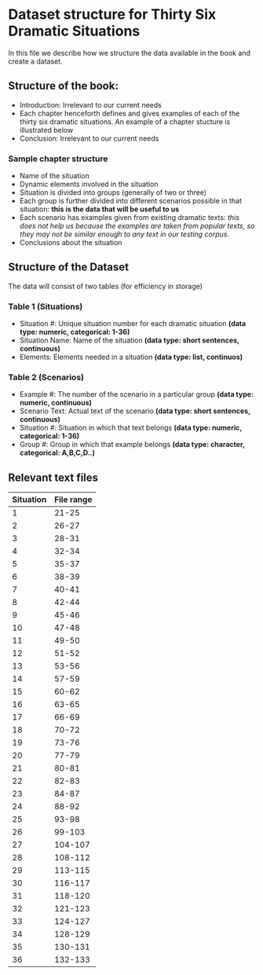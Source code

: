 # Dataset structure for Thirty Six Dramatic Situations

In this file we describe how we structure the data available in the book and create a dataset.

## Structure of the book:
- Introduction: Irrelevant to our current needs
- Each chapter henceforth defines and gives examples of each of the thirty six dramatic situations. An example of a chapter
 stucture is illustrated below
 - Conclusion: Irrelevant to our current needs
### Sample chapter structure
- Name of the situation
- Dynamic elements involved in the situation
- Situation is divided into groups (generally of two or three)
- Each group is further divided into different scenarios possible in that situation: **this is the data that will be useful to us**
- Each scenario has examples given from existing dramatic texts: *this does not help us because the examples are taken from popular texts, so they may not be similar enough to any text in our testing corpus.*
- Conclusions about the situation


## Structure of the Dataset
The data will consist of two tables (for efficiency in storage)

### Table 1 (Situations)
- Situation #: Unique situation number for each dramatic situation **(data type: numeric, categorical: 1-36)**
- Situation Name: Name of the situation **(data type: short sentences, continuous)**
- Elements: Elements needed in a situation **(data type: list, continuos)**

### Table 2 (Scenarios)
- Example #: The number of the scenario in a particular group **(data type: numeric, continuous)**
- Scenario Text: Actual text of the scenario **(data type: short sentences, continuous)**
- Situation #: Situation in which that text belongs **(data type: numeric, categorical: 1-36)**
- Group #: Group in which that example belongs **(data type: character, categorical: A,B,C,D..)**

## Relevant text files
Situation     | File range
------------- | -------------
1             | 21-25 
2             | 26-27
3             | 28-31
4             | 32-34
5             | 35-37
6             | 38-39
7             | 40-41
8             | 42-44
9             | 45-46
10            | 47-48
11            | 49-50
12            | 51-52
13            | 53-56
14            | 57-59
15            | 60-62
16            | 63-65
17            | 66-69
18            | 70-72
19            | 73-76
20            | 77-79
21            | 80-81
22            | 82-83
23            | 84-87
24            | 88-92
25            | 93-98
26            | 99-103
27            | 104-107
28            | 108-112
29            | 113-115
30            | 116-117
31            | 118-120
32            | 121-123
33            | 124-127
34            | 128-129
35            | 130-131
36            | 132-133
